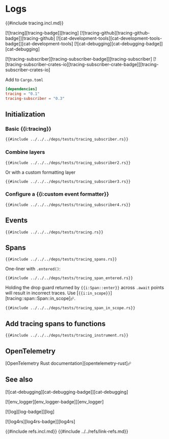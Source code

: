 # Logs

{{#include tracing.incl.md}}

[![tracing][tracing-badge]][tracing]  [![tracing-github][tracing-github-badge]][tracing-github]  [![cat-development-tools][cat-development-tools-badge]][cat-development-tools]  [![cat-debugging][cat-debugging-badge]][cat-debugging]

[![tracing-subscriber][tracing-subscriber-badge]][tracing-subscriber]  [![tracing-subscriber-crates-io][tracing-subscriber-crate-badge]][tracing-subscriber-crates-io]

Add to `Cargo.toml`

```toml
[dependencies]
tracing = "0.1"
tracing-subscriber = "0.3"
```

## Initialization

### Basic {{i:tracing}}

```rust,editable,noplayground
{{#include ../../../deps/tests/tracing_subscriber.rs}}
```

### Combine layers

```rust,editable,noplayground
{{#include ../../../deps/tests/tracing_subscriber2.rs}}
```

Or with a custom formatting layer

```rust,editable,noplayground
{{#include ../../../deps/tests/tracing_subscriber3.rs}}
```

### Configure a {{i:custom event formatter}}

```rust,editable,noplayground
{{#include ../../../deps/tests/tracing_subscriber4.rs}}
```

## Events

```rust,editable,mdbook-runnable
{{#include ../../../deps/tests/tracing.rs}}
```

## Spans

```rust,editable,mdbook-runnable
{{#include ../../../deps/tests/tracing_spans.rs}}
```

One-liner with `.entered()`:

```rust,editable,mdbook-runnable
{{#include ../../../deps/tests/tracing_span_entered.rs}}
```

Holding the drop guard returned by `{{i:Span::enter}}` across `.await` points will result in incorrect traces. Use [`{{i:in_scope}}`][tracing::span::Span::in_scope]⮳.

```rust,editable,mdbook-runnable
{{#include ../../../deps/tests/tracing_span_in_scope.rs}}
```

## Add tracing spans to functions

```rust,editable,mdbook-runnable
{{#include ../../../deps/tests/tracing_instrument.rs}}
```

## OpenTelemetry

[OpenTelemetry Rust documentation][opentelemetry-rust]⮳

## See also

[![cat-debugging][cat-debugging-badge]][cat-debugging]

[![env_logger][env_logger-badge]][env_logger]

[![log][log-badge]][log]

[![log4rs][log4rs-badge]][log4rs]

{{#include refs.incl.md}}
{{#include ../../refs/link-refs.md}}
